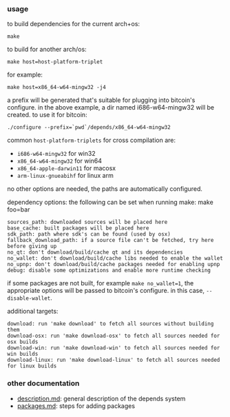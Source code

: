 ### usage

to build dependencies for the current arch+os:

    make

to build for another arch/os:

    make host=host-platform-triplet

for example:

    make host=x86_64-w64-mingw32 -j4

a prefix will be generated that's suitable for plugging into bitcoin's
configure. in the above example, a dir named i686-w64-mingw32 will be
created. to use it for bitcoin:

    ./configure --prefix=`pwd`/depends/x86_64-w64-mingw32

common `host-platform-triplets` for cross compilation are:

- `i686-w64-mingw32` for win32
- `x86_64-w64-mingw32` for win64
- `x86_64-apple-darwin11` for macosx
- `arm-linux-gnueabihf` for linux arm

no other options are needed, the paths are automatically configured.

dependency options:
the following can be set when running make: make foo=bar

    sources_path: downloaded sources will be placed here
    base_cache: built packages will be placed here
    sdk_path: path where sdk's can be found (used by osx)
    fallback_download_path: if a source file can't be fetched, try here before giving up
    no_qt: don't download/build/cache qt and its dependencies
    no_wallet: don't download/build/cache libs needed to enable the wallet
    no_upnp: don't download/build/cache packages needed for enabling upnp
    debug: disable some optimizations and enable more runtime checking

if some packages are not built, for example `make no_wallet=1`, the appropriate
options will be passed to bitcoin's configure. in this case, `--disable-wallet`.

additional targets:

    download: run 'make download' to fetch all sources without building them
    download-osx: run 'make download-osx' to fetch all sources needed for osx builds
    download-win: run 'make download-win' to fetch all sources needed for win builds
    download-linux: run 'make download-linux' to fetch all sources needed for linux builds

### other documentation

- [description.md](description.md): general description of the depends system
- [packages.md](packages.md): steps for adding packages

